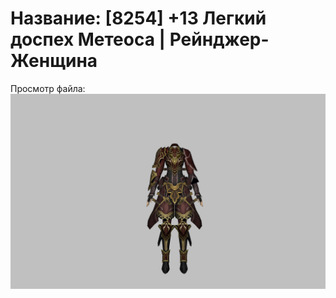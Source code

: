 # Название: [8254] +13 Легкий доспех Метеоса | Рейнджер-Женщина

Просмотр файла:
![p030030.png](p030030.png)